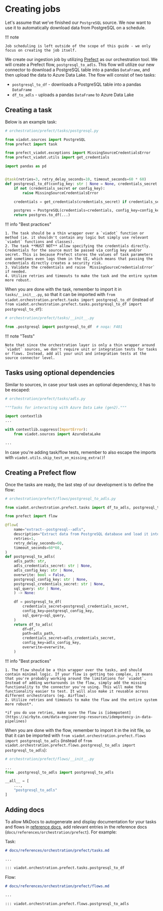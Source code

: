 # Creating jobs

Let's assume that we've finished our `PostgreSQL` source. We now want to use it to automatically download data from PostgreSQL on a schedule.

!!! note

    Job scheduling is left outside of the scope of this guide - we only focus on creating the job itself.

We create our ingestion job by utilizing [Prefect](https://www.prefect.io/) as our orchestration tool. We will create a Prefect flow, `postgresql_to_adls`. This flow will utilize our new connector to download a PostgreSQL table into a pandas `DataFrame`, and then upload the data to Azure Data Lake. The flow will consist of two tasks:

- `postgresql_to_df` - downloads a PostgreSQL table into a pandas `DataFrame`
- `df_to_adls` - uploads a pandas `DataFrame` to Azure Data Lake

## Creating a task

Below is an example task:

```python
# orchestration/prefect/tasks/postgresql.py

from viadot.sources import PostgreSQL
from prefect import task

from prefect_viadot.exceptions import MissingSourceCredentialsError
from prefect_viadot.utils import get_credentials

import pandas as pd


@task(retries=3, retry_delay_seconds=10, timeout_seconds=60 * 60)
def postgresql_to_df(config_key: str | None = None, credentials_secret: str | None = None, ...) -> pd.DataFrame:
    if not (credentials_secret or config_key):
        raise MissingSourceCredentialsError

    credentials = get_credentials(credentials_secret) if credentials_secret else None

    postgres = PostgreSQL(credentials=credentials, config_key=config_key)
    return postgres.to_df(...)
```

!!! info "Best practices"

    1. The task should be a thin wrapper over a `viadot` function or method (ie. it shouldn't contain any logic but simply use relevant `viadot` functions and classes).
    2. The task **MUST NOT** allow specifying the credentials directly. Credentials for the source must be passed via config key and/or secret. This is because Prefect stores the values of task parameters and sometimes even logs them in the UI, which means that passing the credentials directly creates a security risk.
    3. Validate the credentials and raise `MissingSourceCredentialsError` if needed.
    4. Utilize retries and timeouts to make the task and the entire system more robust.

When you are done with the task, remember to import it in `tasks/__init__.py`, so that it can be imported with `from viadot.orchestration.prefect.tasks import postgresql_to_df` (instead of `from viadot.orchestration.prefect.tasks.postgresql_to_df import postgresql_to_df`):

```python
# orchestration/prefect/tasks/__init__.py

from .postgresql import postgresql_to_df  # noqa: F401
```

!!! note "Tests"

    Note that since the orchestration layer is only a thin wrapper around `viadot` sources, we don't require unit or integration tests for tasks or flows. Instead, add all your unit and integration tests at the source connector level.

## Tasks using optional dependencies

Similar to sources, in case your task uses an optional dependency, it has to be escaped:

```python
# orchestration/prefect/tasks/adls.py

"""Tasks for interacting with Azure Data Lake (gen2)."""

import contextlib
...

with contextlib.suppress(ImportError):
    from viadot.sources import AzureDataLake

...
```

In case you're adding task/flow tests, remember to also escape the imports with `viadot.utils.skip_test_on_missing_extra()`!

## Creating a Prefect flow

Once the tasks are ready, the last step of our development is to define the flow:

```python
# orchestration/prefect/flows/postgresql_to_adls.py

from viadot.orchestration.prefect.tasks import df_to_adls, postgresql_to_df

from prefect import flow

@flow(
    name="extract--postgresql--adls",
    description="Extract data from PostgreSQL database and load it into Azure Data Lake.",
    retries=1,
    retry_delay_seconds=60,
    timeout_seconds=60*60,
)
def postgresql_to_adls(
    adls_path: str,
    adls_credentials_secret: str | None,
    adls_config_key: str | None,
    overwrite: bool = False,
    postgresql_config_key: str | None,
    postgresql_credentials_secret: str | None,
    sql_query: str | None,
    ) -> None:

    df = postgresql_to_df(
        credentials_secret=postgresql_credentials_secret,
        config_key=postgresql_config_key,
        sql_query=sql_query,
    )
    return df_to_adls(
        df=df,
        path=adls_path,
        credentials_secret=adls_credentials_secret,
        config_key=adls_config_key,
        overwrite=overwrite,
    )

```

!!! info "Best practices"

    1. The flow should be a thin wrapper over the tasks, and should contain minimal logic. If your flow is getting too complex, it means that you're probably working around the limitations for `viadot`. Instead of adding workarounds in the flow, simply add the missing functionality to the connector you're using. This will make the functionality easier to test. It will also make it reusable across different orchestrators (eg. Airflow).
    2. Utilize retries and timeouts to make the flow and the entire system more robust*.

    *if you do use retries, make sure the flow is [idempotent](https://airbyte.com/data-engineering-resources/idempotency-in-data-pipelines)

When you are done with the flow, remember to import it in the init file, so that it can be imported with `from viadot.orchestration.prefect.flows import postgresql_to_adls` (instead of `from viadot.orchestration.prefect.flows.postgresql_to_adls import postgresql_to_adls`):

```python
# orchestration/prefect/flows/__init__.py

...
from .postgresql_to_adls import postgresql_to_adls

__all__ = [
    ...,
    "postgresql_to_adls"
]
```

## Adding docs

To allow MkDocs to autogenerate and display documentation for your tasks and flows in [reference docs](../references/orchestration/prefect/tasks.md), add relevant entries in the reference docs (`docs/references/orchestration/prefect`). For example:

Task:

```markdown
# docs/references/orchestration/prefect/tasks.md

...

::: viadot.orchestration.prefect.tasks.postgresql_to_df
```

Flow:

```markdown
# docs/references/orchestration/prefect/flows.md

...

::: viadot.orchestration.prefect.flows.postgresql_to_adls
```
